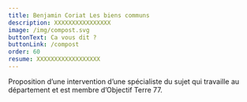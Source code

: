 ```yaml
---
title: Benjamin Coriat Les biens communs
description: XXXXXXXXXXXXXXXX
image: /img/compost.svg
buttonText: Ca vous dit ?
buttonLink: /compost
order: 60
resume: XXXXXXXXXXXXXXXXXX
---
```

Proposition d’une intervention d’une spécialiste du sujet qui travaille au département et est membre d’Objectif Terre 77.
